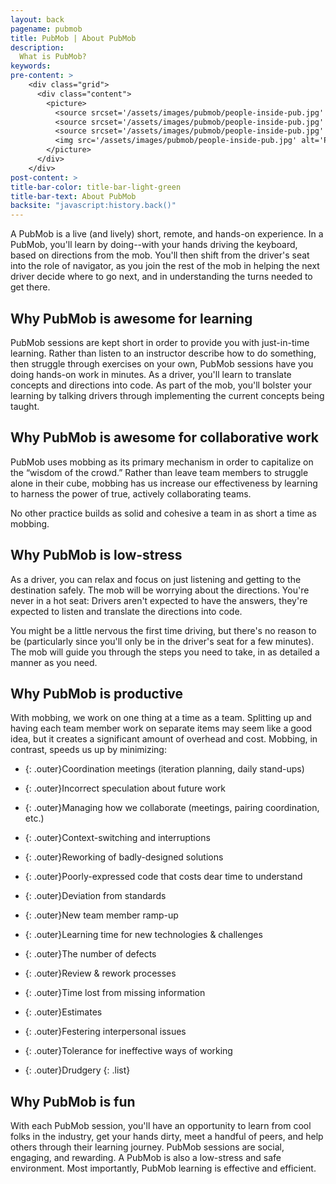 ```yaml
---
layout: back
pagename: pubmob
title: PubMob | About PubMob
description:
  What is PubMob?
keywords:
pre-content: >
    <div class="grid">
      <div class="content">
        <picture>
          <source srcset='/assets/images/pubmob/people-inside-pub.jpg' media='(max-width: 1080px)'>
          <source srcset='/assets/images/pubmob/people-inside-pub.jpg' media='(min-width: 960px)'>
          <source srcset='/assets/images/pubmob/people-inside-pub.jpg' media='(min-width: 830px'>
          <img src='/assets/images/pubmob/people-inside-pub.jpg' alt='PubMob'>
        </picture>
      </div>
    </div>
post-content: >
title-bar-color: title-bar-light-green
title-bar-text: About PubMob
backsite: "javascript:history.back()"
---
```

A PubMob is a live (and lively) short, remote, and hands-on experience. In a PubMob, you'll learn by doing--with your hands driving the keyboard, based on directions from the mob. You'll then shift from the driver's seat into the role of navigator, as you join the rest of the mob in helping the next driver decide where to go next, and in understanding the turns needed to get there.

## Why PubMob is awesome for learning

PubMob sessions are kept short in order to provide you with just-in-time learning. Rather than listen to an instructor describe how to do something, then struggle through exercises on your own, PubMob sessions have you doing hands-on work in minutes. As a driver, you'll learn to translate concepts and directions into code. As part of the mob, you'll bolster your learning by talking drivers through implementing the current concepts being taught.

## Why PubMob is awesome for collaborative work

PubMob uses mobbing as its primary mechanism in order to capitalize on the “wisdom of the crowd.” Rather than leave team members to struggle alone in their cube, mobbing has us increase our effectiveness by learning to harness the power of true, actively collaborating teams.

No other practice builds as solid and cohesive a team in as short a time as mobbing.

## Why PubMob is low-stress

As a driver, you can relax and focus on just listening and getting to the destination safely. The mob will be worrying about the directions. You're never in a hot seat: Drivers aren't expected to have the answers, they're expected to listen and translate the directions into code.

You might be a little nervous the first time driving, but there's no reason to be (particularly since you'll only be in the driver's seat for a few minutes). The mob will guide you through the steps you need to take, in as detailed a manner as you need.

## Why PubMob is productive

With mobbing, we work on one thing at a time as a team. Splitting up and having each team member work on separate items may seem like a good idea, but it creates a significant amount of overhead and cost. Mobbing, in contrast, speeds us up by minimizing:

* {: .outer}Coordination meetings (iteration planning, daily stand-ups)

* {: .outer}Incorrect speculation about future work

* {: .outer}Managing how we collaborate (meetings, pairing coordination, etc.)

* {: .outer}Context-switching and interruptions

* {: .outer}Reworking of badly-designed solutions

* {: .outer}Poorly-expressed code that costs dear time to understand

* {: .outer}Deviation from standards

* {: .outer}New team member ramp-up

* {: .outer}Learning time for new technologies & challenges

* {: .outer}The number of defects

* {: .outer}Review & rework processes

* {: .outer}Time lost from missing information

* {: .outer}Estimates

* {: .outer}Festering interpersonal issues

* {: .outer}Tolerance for ineffective ways of working

* {: .outer}Drudgery
{: .list}

## Why PubMob is fun

With each PubMob session, you'll have an opportunity to learn from cool folks in the industry, get your hands dirty, meet a handful of peers, and help others through their learning journey. PubMob sessions are social, engaging, and rewarding. A PubMob is also a low-stress and safe environment. Most importantly, PubMob learning is effective and efficient.
